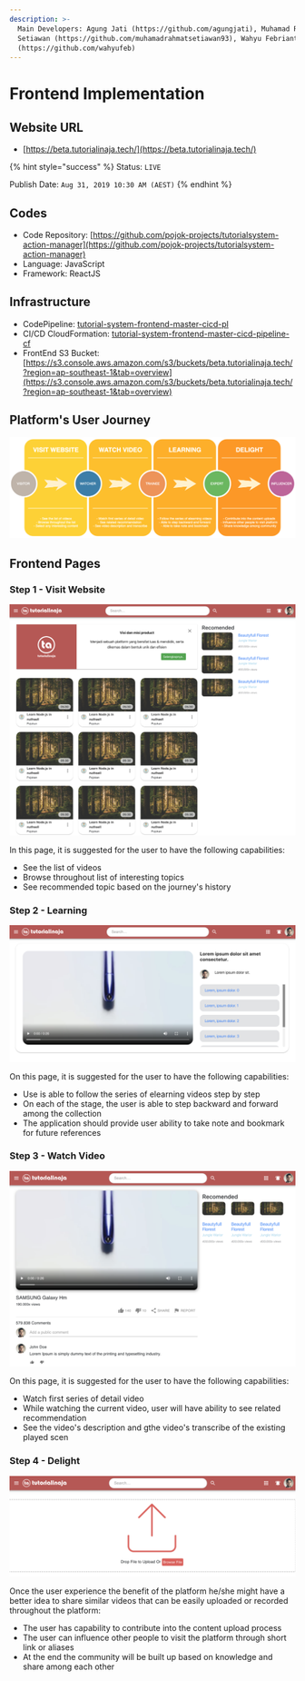 ```yaml
---
description: >-
  Main Developers: Agung Jati (https://github.com/agungjati), Muhamad Rahmat
  Setiawan (https://github.com/muhamadrahmatsetiawan93), Wahyu Febrianto
  (https://github.com/wahyufeb)
---
```


# Frontend Implementation

## Website URL

* [https://beta.tutorialinaja.tech/](https://beta.tutorialinaja.tech/)

{% hint style="success" %}
Status: `LIVE`

Publish Date: `Aug 31, 2019 10:30 AM (AEST)`
{% endhint %}

## Codes

* Code Repository: [https://github.com/pojok-projects/tutorialsystem-action-manager](https://github.com/pojok-projects/tutorialsystem-action-manager)
* Language: JavaScript
* Framework: ReactJS

## Infrastructure

* CodePipeline: [tutorial-system-frontend-master-cicd-pl](https://ap-southeast-1.console.aws.amazon.com/codesuite/codepipeline/pipelines/tutorial-system-frontend-master-cicd-pl/view?region=ap-southeast-1)
* CI/CD CloudFormation: [tutorial-system-frontend-master-cicd-pipeline-cf](https://ap-southeast-1.console.aws.amazon.com/cloudformation/home?region=ap-southeast-1#/stacks/stackinfo?filteringText=&filteringStatus=active&viewNested=true&hideStacks=false&stackId=arn%3Aaws%3Acloudformation%3Aap-southeast-1%3A706415835325%3Astack%2Ftutorial-system-frontend-master-cicd-pipeline-cf%2F56b6fd80-cb86-11e9-9212-0a04c4887732)
* FrontEnd S3 Bucket: [https://s3.console.aws.amazon.com/s3/buckets/beta.tutorialinaja.tech/?region=ap-southeast-1&tab=overview](https://s3.console.aws.amazon.com/s3/buckets/beta.tutorialinaja.tech/?region=ap-southeast-1&tab=overview)

## Platform's User Journey

![](../.gitbook/assets/image%20%2862%29.png)

## Frontend Pages

### Step 1 - Visit Website

![](../.gitbook/assets/image%20%284%29.png)

In this page, it is suggested for the user to have the following capabilities:

* See the list of videos
* Browse throughout list of interesting topics
* See recommended topic based on the journey's history

### Step 2 - Learning

![](../.gitbook/assets/image%20%2819%29.png)

On this page, it is suggested for the user to have the following capabilities:

* Use is able to follow the series of elearning videos step by step
* On each of the stage, the user is able to step backward and forward among the collection
* The application should provide user ability to take note and bookmark for future references

### Step 3 - Watch Video

![](../.gitbook/assets/image%20%2851%29.png)

On this page, it is suggested for the user to have the following capabilities:

* Watch first series of detail video
* While watching the current video, user will have ability to see related recommendation 
* See the video's description and gthe video's transcribe of the existing played scen

### Step 4 - Delight

![](../.gitbook/assets/image%20%281%29.png)

Once the user experience the benefit of the platform he/she might have a better idea to share similar videos that can be easily uploaded or recorded throughout the platform:

* The user has capability to contribute into the content upload process
* The user can influence other people to visit the platform through short link or aliases
* At the end the community will be built up based on knowledge and share among each other





